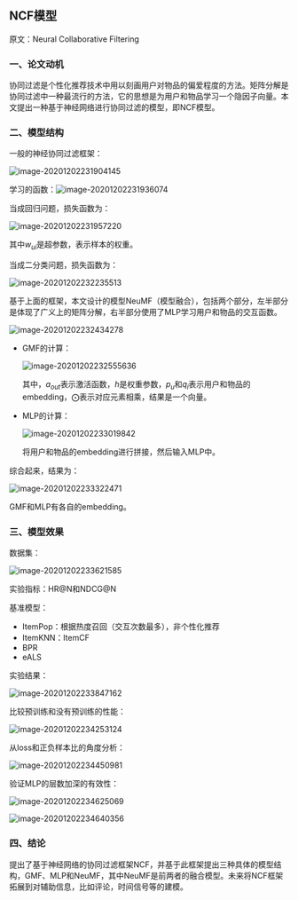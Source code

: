## NCF模型

<p>原文：<a href="https://arxiv.org/pdf/1708.05031.pdf" style="text-decoration:none">Neural Collaborative Filtering</a></p>

### 一、论文动机

协同过滤是个性化推荐技术中用以刻画用户对物品的偏爱程度的方法。矩阵分解是协同过滤中一种最流行的方法，它的思想是为用户和物品学习一个隐因子向量。本文提出一种基于神经网络进行协同过滤的模型，即NCF模型。

### 二、模型结构

一般的神经协同过滤框架：

![image-20201202231904145](../fig/image-20201202231904145.png)

学习的函数：![image-20201202231936074](../fig/image-20201202231936074.png)

当成回归问题，损失函数为：

![image-20201202231957220](../fig/image-20201202231957220.png)

其中$w_{ui}$是超参数，表示样本的权重。

当成二分类问题，损失函数为：

![image-20201202232235513](../fig/image-20201202232235513.png)

基于上面的框架，本文设计的模型NeuMF（模型融合），包括两个部分，左半部分是体现了广义上的矩阵分解，右半部分使用了MLP学习用户和物品的交互函数。

![image-20201202232434278](../fig/image-20201202232434278.png)

- GMF的计算：

  ![image-20201202232555636](../fig/image-20201202232555636.png)

  其中，$a_{out}$表示激活函数，$h$是权重参数，$p_u$和$q_i$表示用户和物品的embedding，$\bigodot$表示对应元素相乘，结果是一个向量。

- MLP的计算：

  ![image-20201202233019842](../fig/image-20201202233019842.png)

  将用户和物品的embedding进行拼接，然后输入MLP中。

综合起来，结果为：

![image-20201202233322471](../fig/image-20201202233322471.png)

GMF和MLP有各自的embedding。

### 三、模型效果

数据集：

![image-20201202233621585](../fig/image-20201202233621585.png)

实验指标：HR@N和NDCG@N

基准模型：

- ItemPop：根据热度召回（交互次数最多），非个性化推荐
- ItemKNN：ItemCF
- BPR
- eALS

实验结果：

![image-20201202233847162](../fig/image-20201202233847162.png)

比较预训练和没有预训练的性能：

![image-20201202234253124](../fig/image-20201202234253124.png)

从loss和正负样本比的角度分析：

![image-20201202234450981](../fig/image-20201202234450981.png)

验证MLP的层数加深的有效性：

![image-20201202234625069](../fig/image-20201202234625069.png)

![image-20201202234640356](../fig/image-20201202234640356.png)

### 四、结论

提出了基于神经网络的协同过滤框架NCF，并基于此框架提出三种具体的模型结构，GMF、MLP和NeuMF，其中NeuMF是前两者的融合模型。未来将NCF框架拓展到对辅助信息，比如评论，时间信号等的建模。